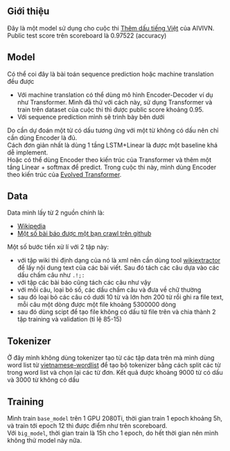 ## Giới thiệu
Đây là một model sử dụng cho cuộc thi [Thêm dấu tiếng Việt](https://www.aivivn.com/contests/3) của AIVIVN.  
Public test score trên scoreboard là 0.97522 (accuracy)

## Model
Có thể coi đây là bài toán sequence prediction hoặc machine translation đều được  
- Với machine translation có thể dùng mô hình Encoder-Decoder ví dụ như Transformer. Mình đã thử với cách này, sử dụng Transformer và train trên dataset của cuộc thi thì được public score khoảng 0.95.
- Với sequence prediction mình sẽ trình bày bên dưới 

Do cần dự đoán một từ có dấu tương ứng với một từ không có dấu nên chỉ cần dùng Encoder là đủ.  
Cách đơn giản nhất là dùng 1 tầng LSTM+Linear là được một baseline khá dễ implement.  
Hoặc có thể dùng Encoder theo kiến trúc của Transformer và thêm một tầng Linear + softmax để predict. 
Trong cuộc thi này, mình dùng Encoder theo kiến trúc của [Evolved Transformer](https://arxiv.org/abs/1901.11117). 

## Data
Data mình lấy từ 2 nguồn chính là:
- [Wikipedia](https://dumps.wikimedia.org/viwiki/latest/viwiki-latest-pages-articles.xml.bz2)
- [Một số bài báo được một bạn crawl trên github](https://github.com/hoanganhpham1006/Vietnamese_Language_Model/blob/master/Train_Full.zip)

Một số bước tiền xử lí với 2 tập này:
- với tập wiki thì định dạng của nó là xml nên cần dùng tool [wikiextractor](https://github.com/attardi/wikiextractor) để lấy nội dung text của các bài viết. Sau đó tách các câu dựa vào các dấu chấm câu như `.!;:`
- với tập các bài báo cũng tách các câu như vậy
- với mỗi câu, loại bỏ số, các dấu chấm câu và đưa về chữ thường
- sau đó loại bỏ các câu có dưới 10 từ và lớn hơn 200 từ rồi ghi ra file text, mỗi câu một dòng được một file khoảng 5300000 dòng
- sau đó dùng scipt để tạo file không có dấu từ file trên và chia thành 2 tập training và validation (tỉ lệ 85-15)

## Tokenizer
Ở đây mình không dùng tokenizer tạo từ các tập data trên mà mình dùng word list từ [vietnamese-wordlist](https://github.com/duyetdev/vietnamese-wordlist) để tạo bộ tokenizer bằng cách split các từ trong word list và chọn lại các từ đơn. 
Kết quả được khoảng 9000 từ có dấu và 3000 từ không có dấu 

## Training
Mình train `base_model` trên 1 GPU 2080Ti, thời gian train 1 epoch khoảng 5h, và train tới epoch 12 thì được điểm như trên scoreboard.  
Với `big_model`, thời gian train là 15h cho 1 epoch, do hết thời gian nên mình không thử model này nữa. 